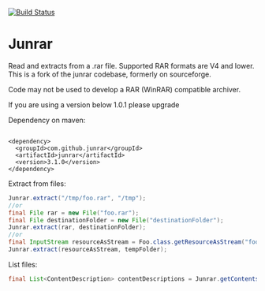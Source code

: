 [![Build Status](https://travis-ci.com/junrar/junrar.svg?branch=master)](https://travis-ci.com/junrar/junrar)

Junrar
=====

Read and extracts from a .rar file. Supported RAR formats are V4 and lower. This is a fork of the junrar codebase, formerly on sourceforge.

Code may not be used to develop a RAR (WinRAR) compatible archiver.

If you are using a version below 1.0.1 please upgrade

Dependency on maven:  
```

<dependency>  
  <groupId>com.github.junrar</groupId>  
  <artifactId>junrar</artifactId>
  <version>3.1.0</version>  
</dependency>  
```


Extract from files:
```java
Junrar.extract("/tmp/foo.rar", "/tmp");
//or
final File rar = new File("foo.rar");  
final File destinationFolder = new File("destinationFolder");
Junrar.extract(rar, destinationFolder);    
//or
final InputStream resourceAsStream = Foo.class.getResourceAsStream("foo.rar");//only for a single rar file
Junrar.extract(resourceAsStream, tempFolder);
```

List files:
```java
final List<ContentDescription> contentDescriptions = Junrar.getContentsDescription(testDocuments);    
```





